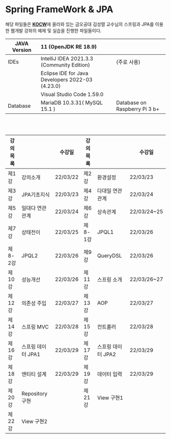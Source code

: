Spring FrameWork & JPA
=====
해당 파일들은 [**KOCW**](http://www.kocw.net/home/cview.do?cid=5e6aec4a9ae2dd45)에 올라와 있는 금오공대 김성렬 교수님의 스프링과 JPA를 이용한 웹개발 강좌의 예제 및 실습을 진행한 파일들이다.  


|JAVA Version| 11 (OpenJDK RE 18.9)|   |
|-|:-|:-|
|IDEs|IntelliJ IDEA 2021.3.3 (Community Edition)|(주로 사용)|
||Eclipse IDE for Java Developers 2022-03 (4.23.0)||
||Visual Studio Code 1.59.0 ||
|Database| MariaDB 10.3.31( MySQL 15.1 )|Database on Raspberry Pi 3 b+ |

</br>
</br>

|강의 목록||수강일|강의 목록||수강일|
|-|-|-|-|-|-|
|제1강|강의소개|22/03/22|           제2강|환경설정|22/03/23|
|제3강|JPA기초지식|22/03/23|        제4강|다대일 연관관계|22/03/24|
|제5강|일대다 연관관계|22/03/24|     제6강|상속관계|22/03/24~25|
|제7강|상태전이|22/03/25|           제8-1강|JPQL1|22/03/26|
|제8-2강|JPQL2|22/03/26|            제9강|QueryDSL|22/03/26| 
|제10강|성능개선|22/03/26|          제11강|스프링 소개|22/03/26~27|
|제12강|의존성 주입|22/03/27|       제13강|AOP|22/03/27|
|제14강|스프링 MVC|22/03/28|        제15강|컨트롤러|22/03/28|
|제16강|스프링 데이터 JPA1|22/03/29|        제17강|스프링 데이터 JPA2|22/03/29|
|제18강|엔티티 설계|22/03/29|               제19강|데이터 입력|22/03/29|
|제20강|Repository구현||            제21강|View 구현1||
|제22강|View 구현2||